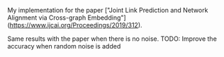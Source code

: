 My implementation for the paper ["Joint Link Prediction and Network Alignment via Cross-graph Embedding"] (https://www.ijcai.org/Proceedings/2019/312).

Same results with the paper when there is no noise.
TODO: Improve the accuracy when random noise is added 
